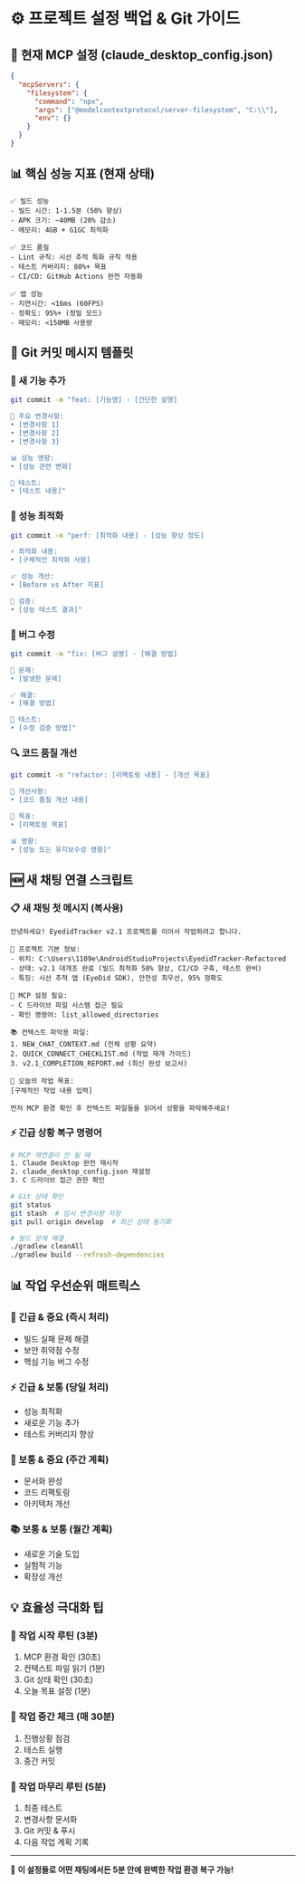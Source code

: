 # ⚙️ 프로젝트 설정 백업 & Git 가이드

## 🔧 현재 MCP 설정 (claude_desktop_config.json)
```json
{
  "mcpServers": {
    "filesystem": {
      "command": "npx",
      "args": ["@modelcontextprotocol/server-filesystem", "C:\\"],
      "env": {}
    }
  }
}
```

## 📊 핵심 성능 지표 (현재 상태)
```
✅ 빌드 성능
- 빌드 시간: 1-1.5분 (50% 향상)
- APK 크기: ~40MB (20% 감소)
- 메모리: 4GB + G1GC 최적화

✅ 코드 품질
- Lint 규칙: 시선 추적 특화 규칙 적용
- 테스트 커버리지: 80%+ 목표
- CI/CD: GitHub Actions 완전 자동화

✅ 앱 성능
- 지연시간: <16ms (60FPS)
- 정확도: 95%+ (정밀 모드)
- 메모리: <150MB 사용량
```

## 📝 Git 커밋 메시지 템플릿

### 🎯 새 기능 추가
```bash
git commit -m "feat: [기능명] - [간단한 설명]

🚀 주요 변경사항:
• [변경사항 1]
• [변경사항 2]
• [변경사항 3]

📊 성능 영향:
• [성능 관련 변화]

🧪 테스트:
• [테스트 내용]"
```

### 🔧 성능 최적화
```bash
git commit -m "perf: [최적화 내용] - [성능 향상 정도]

⚡ 최적화 내용:
• [구체적인 최적화 사항]

📈 성능 개선:
• [Before vs After 지표]

🧪 검증:
• [성능 테스트 결과]"
```

### 🐛 버그 수정
```bash
git commit -m "fix: [버그 설명] - [해결 방법]

🚨 문제:
• [발생한 문제]

✅ 해결:
• [해결 방법]

🧪 테스트:
• [수정 검증 방법]"
```

### 🔍 코드 품질 개선
```bash
git commit -m "refactor: [리팩토링 내용] - [개선 목표]

🧹 개선사항:
• [코드 품질 개선 내용]

🎯 목표:
• [리팩토링 목표]

📊 영향:
• [성능 또는 유지보수성 영향]"
```

## 🆕 새 채팅 연결 스크립트

### 📋 새 채팅 첫 메시지 (복사용)
```
안녕하세요! EyedidTracker v2.1 프로젝트를 이어서 작업하려고 합니다.

📍 프로젝트 기본 정보:
- 위치: C:\Users\1109e\AndroidStudioProjects\EyedidTracker-Refactored
- 상태: v2.1 대개조 완료 (빌드 최적화 50% 향상, CI/CD 구축, 테스트 완비)
- 특징: 시선 추적 앱 (EyeDid SDK), 안전성 최우선, 95% 정확도

🔧 MCP 설정 필요:
- C 드라이브 파일 시스템 접근 필요
- 확인 명령어: list_allowed_directories

📚 컨텍스트 파악용 파일:
1. NEW_CHAT_CONTEXT.md (전체 상황 요약)
2. QUICK_CONNECT_CHECKLIST.md (작업 재개 가이드)
3. v2.1_COMPLETION_REPORT.md (최신 완성 보고서)

🎯 오늘의 작업 목표:
[구체적인 작업 내용 입력]

먼저 MCP 환경 확인 후 컨텍스트 파일들을 읽어서 상황을 파악해주세요!
```

### ⚡ 긴급 상황 복구 명령어
```bash
# MCP 재연결이 안 될 때
1. Claude Desktop 완전 재시작
2. claude_desktop_config.json 재설정
3. C 드라이브 접근 권한 확인

# Git 상태 확인
git status
git stash  # 임시 변경사항 저장
git pull origin develop  # 최신 상태 동기화

# 빌드 문제 해결
./gradlew cleanAll
./gradlew build --refresh-dependencies
```

## 📊 작업 우선순위 매트릭스

### 🚨 긴급 & 중요 (즉시 처리)
- 빌드 실패 문제 해결
- 보안 취약점 수정
- 핵심 기능 버그 수정

### ⚡ 긴급 & 보통 (당일 처리)  
- 성능 최적화
- 새로운 기능 추가
- 테스트 커버리지 향상

### 🔄 보통 & 중요 (주간 계획)
- 문서화 완성
- 코드 리팩토링
- 아키텍처 개선

### 📚 보통 & 보통 (월간 계획)
- 새로운 기술 도입
- 실험적 기능
- 확장성 개선

## 💡 효율성 극대화 팁

### 🎯 작업 시작 루틴 (3분)
1. MCP 환경 확인 (30초)
2. 컨텍스트 파일 읽기 (1분)
3. Git 상태 확인 (30초)
4. 오늘 목표 설정 (1분)

### 🔄 작업 중간 체크 (매 30분)
1. 진행상황 점검
2. 테스트 실행
3. 중간 커밋

### 🎉 작업 마무리 루틴 (5분)
1. 최종 테스트
2. 변경사항 문서화
3. Git 커밋 & 푸시
4. 다음 작업 계획 기록

---

🔗 **이 설정들로 어떤 채팅에서든 5분 안에 완벽한 작업 환경 복구 가능!**
